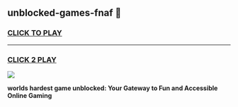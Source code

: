 
## unblocked-games-fnaf 👋
<h3>
<a href="https://premium.freeplayer.one?title=unblocked-games-fnaf&ref=14F">CLICK TO PLAY</a></h3>
<hr>

<h3>
<a href="https://premium.freeplayer.one?title=unblocked-games-fnaf&ref=14F">CLICK 2 PLAY</a>
  
</h3>

<a href="https://premium.freeplayer.one?title=unblocked-games-fnaf&ref=12F/"><img src="https://clearcache.store/games.png"></a>


**worlds hardest game unblocked: Your Gateway to Fun and Accessible Online Gaming**
